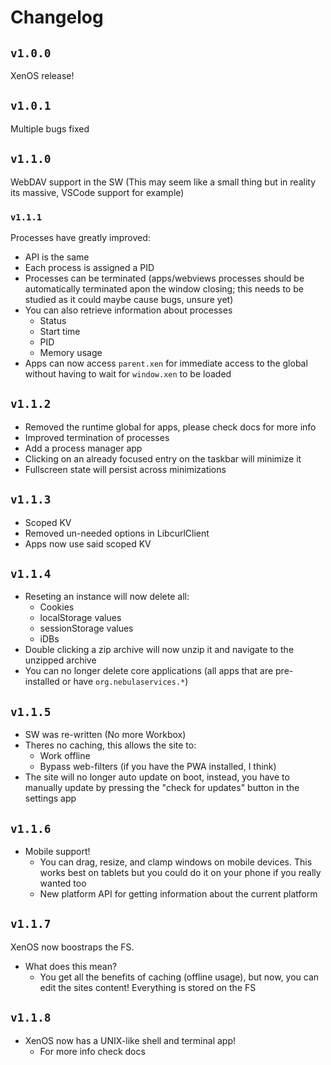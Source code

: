 # Changelog 
## `v1.0.0`
XenOS release!

## `v1.0.1`
Multiple bugs fixed

## `v1.1.0`
WebDAV support in the SW (This may seem like a small thing but in reality its massive, VSCode support for example)

### `v1.1.1`
Processes have greatly improved:
- API is the same
- Each process is assigned a PID
- Processes can be terminated (apps/webviews processes should be automatically terminated apon the window closing; this needs to be studied as it could maybe cause bugs, unsure yet)
- You can also retrieve information about processes
    - Status
    - Start time
    - PID
    - Memory usage
- Apps can now access `parent.xen` for immediate access to the global without having to wait for `window.xen` to be loaded 

## `v1.1.2`
- Removed the runtime global for apps, please check docs for more info
- Improved termination of processes
- Add a process manager app
- Clicking on an already focused entry on the taskbar will minimize it
- Fullscreen state will persist across minimizations

## `v1.1.3`
- Scoped KV
- Removed un-needed options in LibcurlClient
- Apps now use said scoped KV

## `v1.1.4`
- Reseting an instance will now delete all:
    - Cookies
    - localStorage values
    - sessionStorage values
    - iDBs
- Double clicking a zip archive will now unzip it and navigate to the unzipped archive
- You can no longer delete core applications (all apps that are pre-installed or have `org.nebulaservices.*`)

## `v1.1.5`
- SW was re-written (No more Workbox)
- Theres no caching, this allows the site to:
    - Work offline
    - Bypass web-filters (if you have the PWA installed, I think)
- The site will no longer auto update on boot, instead, you have to manually update by pressing the "check for updates" button in the settings app

## `v1.1.6`
- Mobile support!
    - You can drag, resize, and clamp windows on mobile devices. This works best on tablets but you could do it on your phone if you really wanted too
    - New platform API for getting information about the current platform

## `v1.1.7`
XenOS now boostraps the FS.
- What does this mean?
    - You get all the benefits of caching (offline usage), but now, you can edit the sites content! Everything is stored on the FS

## `v1.1.8`
- XenOS now has a UNIX-like shell and terminal app!
    - For more info check docs